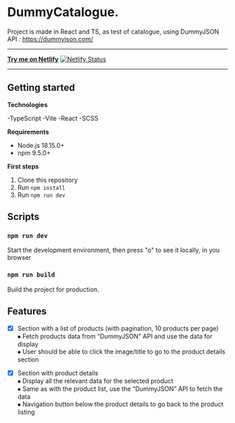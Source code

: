 # DummyCatalogue.

Project is made in React and TS, as test of catalogue, using DummyJSON API : https://dummyjson.com/

---

[**Try me on Netlify**](https://dummycatalogue.netlify.app/)
[![Netlify Status](https://api.netlify.com/api/v1/badges/3a2ea63c-ec09-4202-92d0-b2de1db154ce/deploy-status)](https://app.netlify.com/sites/dummycatalogue/deploys)

---

## Getting started

**Technologies**

-TypeScript
-Vite
-React
-SCSS

**Requirements**

- Node.js 18.15.0+
- npm 9.5.0+

**First steps**

1. Clone this repository
2. Run `npm install`
3. Run `npm run dev`

## Scripts

### `npm run dev`

Start the development environment, then press "o" to see it locally, in you browser

### `npm run build`

Build the project for production.

## Features

- [x] Section with a list of products (with pagination, 10 products per page)<br>
      ⦁ Fetch products data from “DummyJSON” API and use the data for display<br>
      ⦁ User should be able to click the image/title to go to the product details section

- [x] Section with product details<br>
      ⦁ Display all the relevant data for the selected product<br>
      ⦁ Same as with the product list, use the “DummyJSON” API to fetch the data<br>
      ⦁ Navigation button below the product details to go back to the product listing

